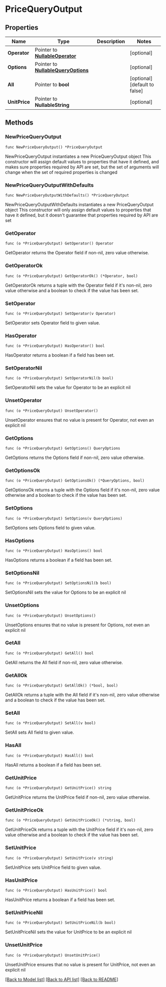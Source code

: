 # PriceQueryOutput

## Properties

Name | Type | Description | Notes
------------ | ------------- | ------------- | -------------
**Operator** | Pointer to [**NullableOperator**](Operator.md) |  | [optional] 
**Options** | Pointer to [**NullableQueryOptions**](QueryOptions.md) |  | [optional] 
**All** | Pointer to **bool** |  | [optional] [default to false]
**UnitPrice** | Pointer to **NullableString** |  | [optional] 

## Methods

### NewPriceQueryOutput

`func NewPriceQueryOutput() *PriceQueryOutput`

NewPriceQueryOutput instantiates a new PriceQueryOutput object
This constructor will assign default values to properties that have it defined,
and makes sure properties required by API are set, but the set of arguments
will change when the set of required properties is changed

### NewPriceQueryOutputWithDefaults

`func NewPriceQueryOutputWithDefaults() *PriceQueryOutput`

NewPriceQueryOutputWithDefaults instantiates a new PriceQueryOutput object
This constructor will only assign default values to properties that have it defined,
but it doesn't guarantee that properties required by API are set

### GetOperator

`func (o *PriceQueryOutput) GetOperator() Operator`

GetOperator returns the Operator field if non-nil, zero value otherwise.

### GetOperatorOk

`func (o *PriceQueryOutput) GetOperatorOk() (*Operator, bool)`

GetOperatorOk returns a tuple with the Operator field if it's non-nil, zero value otherwise
and a boolean to check if the value has been set.

### SetOperator

`func (o *PriceQueryOutput) SetOperator(v Operator)`

SetOperator sets Operator field to given value.

### HasOperator

`func (o *PriceQueryOutput) HasOperator() bool`

HasOperator returns a boolean if a field has been set.

### SetOperatorNil

`func (o *PriceQueryOutput) SetOperatorNil(b bool)`

 SetOperatorNil sets the value for Operator to be an explicit nil

### UnsetOperator
`func (o *PriceQueryOutput) UnsetOperator()`

UnsetOperator ensures that no value is present for Operator, not even an explicit nil
### GetOptions

`func (o *PriceQueryOutput) GetOptions() QueryOptions`

GetOptions returns the Options field if non-nil, zero value otherwise.

### GetOptionsOk

`func (o *PriceQueryOutput) GetOptionsOk() (*QueryOptions, bool)`

GetOptionsOk returns a tuple with the Options field if it's non-nil, zero value otherwise
and a boolean to check if the value has been set.

### SetOptions

`func (o *PriceQueryOutput) SetOptions(v QueryOptions)`

SetOptions sets Options field to given value.

### HasOptions

`func (o *PriceQueryOutput) HasOptions() bool`

HasOptions returns a boolean if a field has been set.

### SetOptionsNil

`func (o *PriceQueryOutput) SetOptionsNil(b bool)`

 SetOptionsNil sets the value for Options to be an explicit nil

### UnsetOptions
`func (o *PriceQueryOutput) UnsetOptions()`

UnsetOptions ensures that no value is present for Options, not even an explicit nil
### GetAll

`func (o *PriceQueryOutput) GetAll() bool`

GetAll returns the All field if non-nil, zero value otherwise.

### GetAllOk

`func (o *PriceQueryOutput) GetAllOk() (*bool, bool)`

GetAllOk returns a tuple with the All field if it's non-nil, zero value otherwise
and a boolean to check if the value has been set.

### SetAll

`func (o *PriceQueryOutput) SetAll(v bool)`

SetAll sets All field to given value.

### HasAll

`func (o *PriceQueryOutput) HasAll() bool`

HasAll returns a boolean if a field has been set.

### GetUnitPrice

`func (o *PriceQueryOutput) GetUnitPrice() string`

GetUnitPrice returns the UnitPrice field if non-nil, zero value otherwise.

### GetUnitPriceOk

`func (o *PriceQueryOutput) GetUnitPriceOk() (*string, bool)`

GetUnitPriceOk returns a tuple with the UnitPrice field if it's non-nil, zero value otherwise
and a boolean to check if the value has been set.

### SetUnitPrice

`func (o *PriceQueryOutput) SetUnitPrice(v string)`

SetUnitPrice sets UnitPrice field to given value.

### HasUnitPrice

`func (o *PriceQueryOutput) HasUnitPrice() bool`

HasUnitPrice returns a boolean if a field has been set.

### SetUnitPriceNil

`func (o *PriceQueryOutput) SetUnitPriceNil(b bool)`

 SetUnitPriceNil sets the value for UnitPrice to be an explicit nil

### UnsetUnitPrice
`func (o *PriceQueryOutput) UnsetUnitPrice()`

UnsetUnitPrice ensures that no value is present for UnitPrice, not even an explicit nil

[[Back to Model list]](../README.md#documentation-for-models) [[Back to API list]](../README.md#documentation-for-api-endpoints) [[Back to README]](../README.md)


